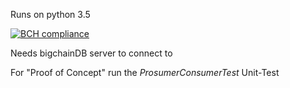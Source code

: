 Runs on python 3.5

[![BCH compliance](https://bettercodehub.com/edge/badge/lacksfish/enex)](https://bettercodehub.com)

Needs bigchainDB server to connect to

For "Proof of Concept" run the *ProsumerConsumerTest* Unit-Test
